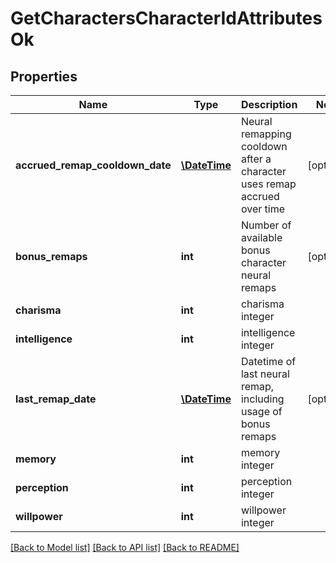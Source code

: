 # GetCharactersCharacterIdAttributesOk

## Properties
Name | Type | Description | Notes
------------ | ------------- | ------------- | -------------
**accrued_remap_cooldown_date** | [**\DateTime**](\DateTime.md) | Neural remapping cooldown after a character uses remap accrued over time | [optional] 
**bonus_remaps** | **int** | Number of available bonus character neural remaps | [optional] 
**charisma** | **int** | charisma integer | 
**intelligence** | **int** | intelligence integer | 
**last_remap_date** | [**\DateTime**](\DateTime.md) | Datetime of last neural remap, including usage of bonus remaps | [optional] 
**memory** | **int** | memory integer | 
**perception** | **int** | perception integer | 
**willpower** | **int** | willpower integer | 

[[Back to Model list]](../README.md#documentation-for-models) [[Back to API list]](../README.md#documentation-for-api-endpoints) [[Back to README]](../README.md)


